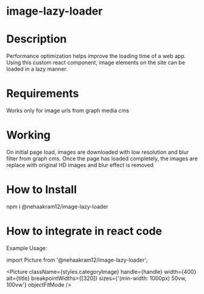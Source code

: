 # image-lazy-loader

# Description

Performance optimization helps improve the loading time of a web app. Using this
custom react component, image elements on the site can be loaded in a lazy
manner.

# Requirements

Works only for image urls from graph media cms

# Working

On initial page load, images are downloaded with low resolution and blur filter
from graph cms. Once the page has loaded completely, the images are replace with
original HD images and blur effect is removed

# How to Install

npm i @nehaakram12/image-lazy-loader

# How to integrate in react code

Example Usage:

import Picture from '@nehaakram12/image-lazy-loader';

<Picture className={styles.categoryImage} handle={handle} width={400}
alt={title} breakpointWidths={[320]} sizes={'(min-width: 1000px) 50vw, 100vw'}
objectFitMode />
